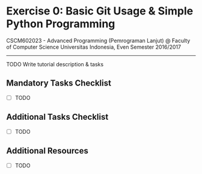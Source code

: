 # Exercise 0: Basic Git Usage & Simple Python Programming

CSCM602023 - Advanced Programming (Pemrograman Lanjut) @ Faculty of
Computer Science Universitas Indonesia, Even Semester 2016/2017

* * *

TODO Write tutorial description & tasks

## Mandatory Tasks Checklist

- [ ] TODO

## Additional Tasks Checklist

- [ ] TODO

## Additional Resources

- [ ] TODO
